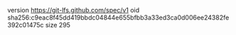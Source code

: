 version https://git-lfs.github.com/spec/v1
oid sha256:c9eac8f45dd419bbdc04844e655bfbb3a33ed3ca0d006ee24382fe392c01475c
size 295
